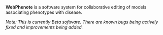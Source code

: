 **WebPhenote** is a software system for collaborative editing of models associating phenotypes with disease.

*Note: This is currently Beta software. There are known bugs being actively fixed and improvements being added.*



